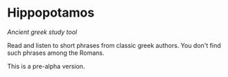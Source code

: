 # Hippopotamos

*Ancient greek study tool*

Read and listen to short phrases from classic greek authors.
You don't find such phrases among the Romans.

This is a pre-alpha version.